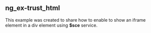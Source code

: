 ng_ex-trust_html
------------------------

This example was created to share how to enable to show an iframe element in a div element using **$sce** service.